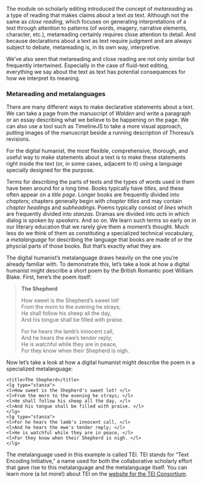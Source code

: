 The module on scholarly editing introduced the concept of *metareading* as a type of reading that makes claims about a text *as* text. Although not the same as *close reading*, which focuses on generating interpretations of a text through attention to patterns (of words, imagery, narrative elements, character, etc.), metareading certainly requires close attention to detail. And because declarations about a text as text require judgment and are always subject to debate, metareading is, in its own way, interpretive.

We’ve also seen that metareading and close reading are not only similar but frequently intertwined. Especially in the case of fluid-text editing, everything we say about the text as text has potential consequences for how we interpret its meaning.

### Metareading and metalanguages

There are many different ways to make declarative statements about a text. We can take a page from the manuscript of *Walden* and write a paragraph or an essay describing what we believe to be happening on the page. We can also use a tool such as TimelineJS to take a more visual approach, putting images of the manuscript beside a running description of Thoreau’s revisions.

For the digital humanist, the most flexible, comprehensive, thorough, and useful way to make statements about a text is to make these statements right inside the text (or, in some cases, adjacent to it) using a language specially designed for the purpose.

Terms for describing the parts of texts and the types of words used in them have been around for a long time. Books typically have *titles*, and these often appear on a *title page*. Longer books are frequently divided into *chapters*; chapters generally begin with *chapter titles* and may contain *chapter headings* and *subheadings*. Poems typically consist of *lines* which are frequently divided into *stanzas*. Dramas are divided into *acts* in which dialog is spoken by *speakers*. And so on. We learn such terms so early on in our literary education that we rarely give them a moment’s thought. Much less do we think of them as constituting a specialized technical vocabulary, a *metalanguage* for describing the language that books are made of or the physcial parts of those books. But that’s exactly what they are.

The digital humanist’s metalanguage draws heavily on the one you’re already familiar with. To demonstrate this, let’s take a look at how a digital humanist might describe a short poem by the British Romantic poet William Blake. First, here’s the poem itself:

> **The Shepherd**
> 
> How sweet is the Shepherd’s sweet lot!  
> From the morn to the evening he strays;  
> He shall follow his sheep all the day,  
> And his tongue shall be filled with praise.
> 
> For he hears the lamb’s innocent call,  
> And he hears the ewe’s tender reply;  
> He is watchful while they are in peace,  
> For they know when their Shepherd is nigh.

Now let’s take a look at how a digital humanist might describe the poem in a specialized metalanguage:

    <title>The Shepherd</title>
    <lg type="stanza">
    <l>How sweet is the Shepherd's sweet lot! </l>
    <l>From the morn to the evening he strays; </l>
    <l>He shall follow his sheep all the day, </l>
    <l>And his tongue shall be filled with praise. </l>
    </lg>
    <lg type="stanza">
    <l>For he hears the lamb's innocent call, </l>
    <l>And he hears the ewe's tender reply; </l>
    <l>He is watchful while they are in peace, </l>
    <l>For they know when their Shepherd is nigh. </l>
    </lg>

The metalanguage used in this example is called TEI. TEI stands for “Text Encoding Initiative,” a name used for both the collaborative scholarly effort that gave rise to this metalanguage and the metalanguage itself. You can learn more (a lot more!) about TEI on the [website for the TEI Consortium](https://tei-c.org).
